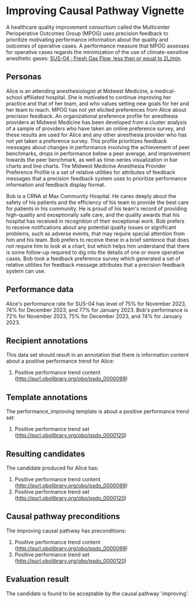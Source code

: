 # Improving Causal Pathway Vignette

A healthcare quality improvement consortium called the Multicenter Perioperative Outcomes Group (MPOG) uses precision feedback to prioritize motivating performance information about the quality and outcomes of operative cases. A performance measure that MPOG assesses for operative cases regards the minimization of the use of climate-sensitive anesthetic gases: [SUS-04 : Fresh Gas Flow, less than or equal to 2L/min](https://spec.mpog.org/Spec/Public/63).

## Personas

Alice is an attending anesthesiologist at Midwest Medicine, a medical-school affiliated hospital. She is motivated to continue improving her practice and that of her team, and who values setting new goals for her and her team to reach. MPOG has not yet elicited preferences from Alice about precision feedback. An organizational preference profile for anesthesia providers at Midwest Medicine has been developed from a cluster analysis of a sample of providers who have taken an online preference survey, and these results are used for Alice and any other anesthesia provider who has not yet taken a preference survey. This profile prioritizes feedback messages about changes in performance involving the achievement of peer benchmarks, drops in performance below a peer average, and improvement towards the peer benchmark, as well as time-series visualization in bar charts and line charts. The Midwest Medicine Anesthesia Provider Preference Profile is a set of relative utilities for attributes of feedback messages that a precision feedback system uses to prioritize performance information and feedback display format.

Bob is a CRNA at Max Community Hospital. He cares deeply about the safety of his patients and the efficiency of his team to provide the best care for patients in his community. He is proud of his team's record of providing high-quality and exceptionally safe care, and the quality awards that his hospital has received in recognition of their exceptional work. Bob prefers to receive notifications about any potential quality issues or significant problems, such as adverse events, that may require special attention from him and his team. Bob prefers to receive these in a brief sentence that does not require him to look at a chart, but which helps him understand that there is some follow-up required to dig into the details of one or more operative cases. Bob took a feedback preference survey which generated a set of relative utilities for feedback message attributes that a precision feedback system can use.


## Performance data
Alice's performance rate for SUS-04 has level of 75% for November 2023, 74% for December 2023, and 77% for January 2023. Bob's performance is 72% for November 2023, 75% for December 2023, and 74% for January 2023. 

## Recipient annotations
This data set should result in an annotation that there is information content about a positive performance trend for Alice:
1. Positive performance trend content (http://purl.obolibrary.org/obo/psdo_0000099)

## Template annotations
The performance_improving template is about a positive performance trend set:
1. Positive performance trend set (http://purl.obolibrary.org/obo/psdo_0000120)

## Resulting candidates
The candidate produced for Alice has:
1. Positive performance trend content (http://purl.obolibrary.org/obo/psdo_0000099)
2. Positive performance trend set (http://purl.obolibrary.org/obo/psdo_0000120)

## Causal pathway preconditions
The improving causal pathway has preconditions:
1. Positive performance trend content (http://purl.obolibrary.org/obo/psdo_0000099)
2. Positive performance trend set (http://purl.obolibrary.org/obo/psdo_0000120)

## Evaluation result
The candidate is found to be acceptable by the causal pathway 'improving'.


